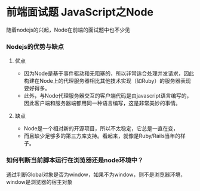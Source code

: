 # 前端面试题 JavaScript之Node
随着nodejs的兴起，Node在前端的面试题中也不少见

### Nodejs的优势与缺点
1. 优点
    
    - 因为Node是基于事件驱动和无阻塞的，所以非常适合处理并发请求，因此构建在Node上的代理服务器相比其他技术实现（如Ruby）的服务器表现要好得多。
    - 此外，与Node代理服务器交互的客户端代码是由javascript语言编写的，因此客户端和服务器端都用同一种语言编写，这是非常美妙的事情。

2. 缺点

    - Node是一个相对新的开源项目，所以不太稳定，它总是一直在变，
    - 而且缺少足够多的第三方库支持。看起来，就像是Ruby/Rails当年的样子。


### 如何判断当前脚本运行在浏览器还是node环境中？
通过判断Global对象是否为window，如果不为window，则不是浏览器环境，window是浏览器的宿主对象